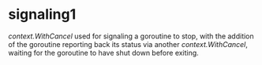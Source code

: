 # signaling1

*context.WithCancel* used for signaling a goroutine to stop, with the addition of
the goroutine reporting back its status via another *context.WithCancel*, 
waiting for the goroutine to have shut down before exiting.